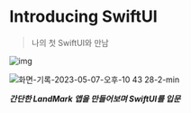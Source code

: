 # Introducing SwiftUI

> 나의 첫 SwiftUI와 만남

![img](https://docs-assets.developer.apple.com/published/a151730046f7ac186031a760fe890b92/overview-hero@2x.png)
<br/>

![화면-기록-2023-05-07-오후-10 43 28-2-min](https://user-images.githubusercontent.com/83914919/236687003-72cb4db7-095f-485e-befc-a7a0aef48c9d.gif)

**_간단한 LandMark 앱을 만들어보며 SwiftUI를 입문_**
<br/>
